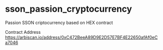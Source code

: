 # sson_passion_cryptocurrency
Passion SSON criptocurrency based on HEX contract

Contract Address
https://arbiscan.io/address/0xC472BeeA89D9E2D57E7BF4E22650afAf0eCa7046
